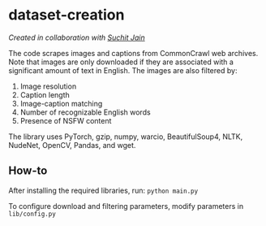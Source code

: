 ﻿# dataset-creation
 _Created in collaboration with [Suchit Jain](https://github.com/suchitj2702)_
 
The code scrapes images and captions from CommonCrawl web archives. Note that images are only downloaded if they are associated with a significant amount of text in English. The images are also filtered by:
1. Image resolution
2. Caption length
3. Image-caption matching
4. Number of recognizable English words
5. Presence of NSFW content

The library uses PyTorch, gzip, numpy, warcio, BeautifulSoup4, NLTK, NudeNet, OpenCV, Pandas, and wget.

## How-to
After installing the required libraries, run:
```python main.py```

To configure download and filtering parameters, modify parameters in `lib/config.py`
